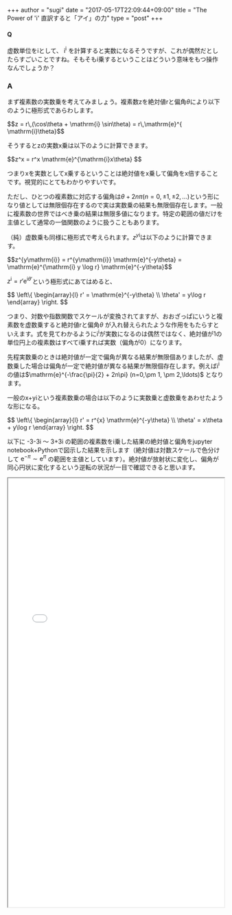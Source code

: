 +++
author = "sugi"
date = "2017-05-17T22:09:44+09:00"
title = "The Power of 'i' 直訳すると「アイ」の力"
type = "post"
+++
#### Q

虚数単位をiとして、 $\mathrm{i}^\mathrm{i}$ を計算すると実数になるそうですが、これが偶然だとしたらすごいことですね。そもそもi乗するということはどういう意味をもつ操作なんでしょうか？

### A

まず複素数の実数乗を考えてみましょう。複素数zを絶対値rと偏角$\theta$により以下のように極形式であらわします。

<div>$$z = r\,(\cos\theta + \mathrm{i} \sin\theta) = r\,\mathrm{e}^{ \mathrm{i}\theta}$$</div>

そうするとzの実数x乗は以下のように計算できます。

<div>$$z^x = r^x \mathrm{e}^{\mathrm{i}x\theta} $$</div>

つまりxを実数としてx乗するということは絶対値をx乗して偏角をx倍することです。視覚的にとてもわかりやすいです。

ただし、ひとつの複素数に対応する偏角は$\theta + 2n\pi (n = 0, \pm 1, \pm 2, \ldots)$という形になり値としては無限個存在するので実は実数乗の結果も無限個存在します。一般に複素数の世界ではべき乗の結果は無限多値になります。特定の範囲の値だけを主値として通常の一価関数のように扱うこともあります。

（純）虚数乗も同様に極形式で考えられます。$z^{y\mathrm{i}}$は以下のように計算できます。

<div>$$z^{y\mathrm{i}} = r^{y\mathrm{i}} \mathrm{e}^{-y\theta} = \mathrm{e}^{\mathrm{i} y \log r} \mathrm{e}^{-y\theta}$$</div>

$z^\mathrm{i} = r' \mathrm{e}^{\mathrm{i}\theta'}$という極形式にあてはめると、

<div>
$$
\left\{
\begin{array}{l}
r' =  \mathrm{e}^{-y\theta} \\
\theta' = y\log r
\end{array}
\right.
$$
</div>

つまり、対数や指数関数でスケールが変換されてますが、おおざっぱにいうと複素数を虚数乗すると絶対値rと偏角$\theta$ が入れ替えられたような作用をもたらすといえます。式を見てわかるように$\mathrm{i}^\mathrm{i}$が実数になるのは偶然ではなく、絶対値が1の単位円上の複素数はすべてi乗すれば実数（偏角が0）になります。

先程実数乗のときは絶対値が一定で偏角が異なる結果が無限個ありましたが、虚数乗した場合は偏角が一定で絶対値が異なる結果が無限個存在します。例えば$\mathrm{i}^\mathrm{i}$の値は$\mathrm{e}^{-\frac{\pi}{2} + 2n\pi} (n=0,\pm 1, \pm 2,\ldots)$ となります。

一般のx+yiという複素数乗の場合は以下のように実数乗と虚数乗をあわせたような形になる。

<div>
$$
\left\{
\begin{array}{l}
r' =  r^{x} \mathrm{e}^{-y\theta} \\
\theta' = x\theta + y\log r
\end{array}
\right.
$$
</div>

以下に -3-3i 〜 3+3i の範囲の複素数をi乗した結果の絶対値と偏角をjupyter notebook+Pythonで図示した結果を示します（絶対値は対数スケールで色分けして $\mathrm{e}^{-\pi} \sim \mathrm{e}^\pi$ の範囲を主値としています）。絶対値が放射状に変化し、偏角が同心円状に変化するという逆転の状況が一目で確認できると思います。

<iframe src="/html/powerofi.html" style="width: 100%;height: 1000px"></iframe>
